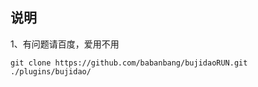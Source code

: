 ## 说明
1、有问题请百度，爱用不用
```
git clone https://github.com/babanbang/bujidaoRUN.git ./plugins/bujidao/
```